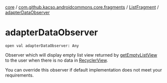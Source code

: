 [core](../../index.md) / [com.github.kacso.androidcommons.core.fragments](../index.md) / [ListFragment](index.md) / [adapterDataObserver](.)

# adapterDataObserver

`open val adapterDataObserver: Any`

Observer which will display empty list view returned by [getEmptyListView](get-empty-list-view.md) to the user
when there is no data in [RecyclerView](#).

You can override this observer if default implementation does not meet your requirements.

